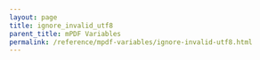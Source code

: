 ```yaml
---
layout: page
title: ignore_invalid_utf8
parent_title: mPDF Variables
permalink: /reference/mpdf-variables/ignore-invalid-utf8.html
---
```


<div id="bpmbook" class="bpmbook" style="direction:ltr;">

